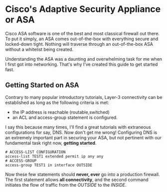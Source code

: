 # Cisco's Adaptive Security Appliance or ASA

Cisco ASA software is one of the best and most classical firewall out there. To put it simply, an ASA comes out-of-the-box with everything secure and locked-down tight. Nothing will traverse through an out-of-the-box ASA without a whitelist being created.

Understanding the ASA was a daunting and overwhelming task for me when I first got into networking. That's why I've created this guide to get started fast.

## Getting Started on ASA

Contrary to many popular introductory tutorials, Layer-3 connectivity can be established as long as the following criteria is met:

* the IP address is reachable (routable,switched)
* an ACL and access-group statement is configured.

I say this because many times, I'll find a great tutorials with extraneous configurations for say, DNS. Now don't get me wrong! Configuring DNS is an extremely important part in securing your ASA, but not pertinent with our fundamental task right now, __getting started__.

```
# ACCESS-LIST CONFIGURATION
access-list TEST1 extended permit ip any any
# ACCESS-GROUP 
access-group TEST1 in interface OUTSIDE
```

Now these few statements should __never, ever__ go into a production firewall. The first statement allows __all connectivity__, and the second command initiates the flow of traffic from the _OUTSIDE_ to the _INSIDE_.